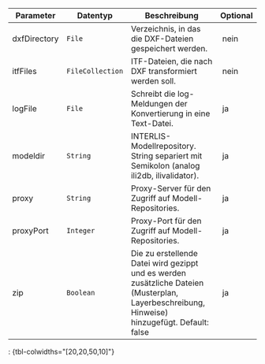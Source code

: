 Parameter | Datentyp | Beschreibung | Optional
----------|----------|-------------|-------------
dxfDirectory | `File` | Verzeichnis, in das die DXF-Dateien gespeichert werden. | nein
itfFiles | `FileCollection` | ITF-Dateien, die nach DXF transformiert werden soll. | nein
logFile | `File` | Schreibt die log-Meldungen der Konvertierung in eine Text-Datei. | ja
modeldir | `String` | INTERLIS-Modellrepository. String separiert mit Semikolon (analog ili2db, ilivalidator). | ja
proxy | `String` | Proxy-Server für den Zugriff auf Modell-Repositories. | ja
proxyPort | `Integer` | Proxy-Port für den Zugriff auf Modell-Repositories. | ja
zip | `Boolean` | Die zu erstellende Datei wird gezippt und es werden zusätzliche Dateien (Musterplan, Layerbeschreibung, Hinweise) hinzugefügt. Default: false | ja
: {tbl-colwidths="[20,20,50,10]"}
